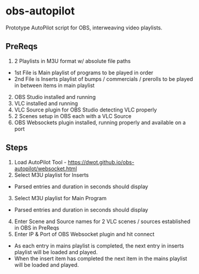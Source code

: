 # obs-autopilot
Prototype AutoPilot script for OBS, interweaving video playlists.

## PreReqs
1. 2 Playlists in M3U format w/ absolute file paths
 * 1st File is Main playlist of programs to be played in order
 * 2nd File is Inserts playlist of bumps / commercials / prerolls to be played in between items in main playlist
2. OBS Studio installed and running
3. VLC installed and running
4. VLC Source plugin for OBS Studio detecting VLC properly
5. 2 Scenes setup in OBS each with a VLC Source
6. OBS Websockets plugin installed, running properly and available on a port
  
## Steps
1. Load AutoPilot Tool - https://dwot.github.io/obs-autopilot/websocket.html
2. Select M3U playlist for Inserts
* Parsed entries and duration in seconds should display
3. Select M3U playlist for Main Program
* Parsed entries and duration in seconds should display
4. Enter Scene and Source names for 2 VLC scenes / sources established in OBS in PreReqs
5. Enter IP & Port of OBS Websocket plugin and hit connect
* As each entry in mains playlist is completed, the next entry in inserts playlist will be loaded and played.
* When the insert item has completed the next item in the mains playlist will be loaded and played.
